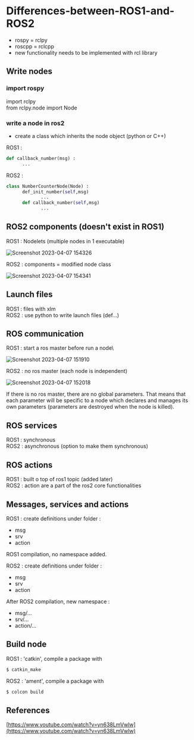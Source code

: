 # Differences-between-ROS1-and-ROS2

- rospy = rclpy
- roscpp = rclcpp
- new functionality needs to be implemented with rcl library 

## Write nodes

### import rospy 
import rclpy \
from rclpy.node import Node

### write a node in ros2

- create a class which inherits the node object (python or C++)

ROS1 :

```python
def callback_number(msg) :
      ...
```

ROS2 : 

```python 
class NumberCounterNode(Node) :
      def_init_number(self,msg)
             ...
      def callback_number(self,msg)
             ...
```

## ROS2 components (doesn't exist in ROS1)

ROS1 : Nodelets (multiple nodes in 1 executable)


![Screenshot 2023-04-07 154326](https://user-images.githubusercontent.com/118521344/230668056-3770b5e9-334d-4376-a834-67c0df8d6ba9.png)


ROS2 : components = modified node class 

![Screenshot 2023-04-07 154341](https://user-images.githubusercontent.com/118521344/230668064-b6420ddf-0501-489d-96f2-01981fe8f12d.png)


## Launch files

ROS1 : <launch> files with xlm\
ROS2 : use python to write launch files (def...)

## ROS communication 

ROS1 : start a ros master before run a node\
      
      
![Screenshot 2023-04-07 151910](https://user-images.githubusercontent.com/118521344/230667812-25a9c258-f7e4-498f-96ec-05f40a0cbca6.png)


ROS2 : no ros master (each node is independent) 

![Screenshot 2023-04-07 152018](https://user-images.githubusercontent.com/118521344/230667832-b795554c-87f4-43c5-8284-5c11874e6941.png)


If there is no ros master, there are no global parameters. That means that each parameter will be specific to a node which declares and manages its own parameters (parameters are destroyed when the node is killed).

## ROS services 
ROS1 : synchronous \
ROS2 : asynchronous (option to make them synchronous)
## ROS actions
ROS1 : built o top of ros1 topic (added later)\
ROS2 : action are a part of the ros2 core functionalities

## Messages, services  and actions

ROS1 : create definitions under folder : 
- msg
- srv
- action

ROS1 compilation, no namespace added. 

ROS2 : create definitions under folder : 
- msg
- srv
- action 

After ROS2 compilation, new namespace : 
- msg/...
- srv/...
- action/...

## Build node
ROS1 : 'catkin', compile a package with 
```python
$ catkin_make
```
ROS2 : 'ament', compile a package with
```python
$ colcon build
```

## References
[https://www.youtube.com/watch?v=yn638LmVwlw](https://www.youtube.com/watch?v=yn638LmVwlw)
